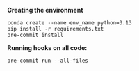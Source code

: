 **Creating the environment**
```
conda create --name env_name python=3.13
pip install -r requirements.txt
pre-commit install
```

**Running hooks on all code:**
```
pre-commit run --all-files
```

